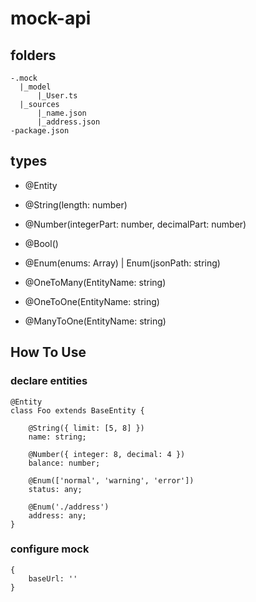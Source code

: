 # mock-api

## folders

~~~
-.mock
  |_model
      |_User.ts
  |_sources
      |_name.json
      |_address.json
-package.json
~~~

## types

- @Entity

- @String(length: number)
- @Number(integerPart: number, decimalPart: number)
- @Bool()
- @Enum(enums: Array<any>) | Enum(jsonPath: string)
- @OneToMany(EntityName: string)
- @OneToOne(EntityName: string)
- @ManyToOne(EntityName: string)

## How To Use

### declare entities

~~~
@Entity
class Foo extends BaseEntity {

    @String({ limit: [5, 8] })
    name: string;

    @Number({ integer: 8, decimal: 4 })
    balance: number;

    @Enum(['normal', 'warning', 'error'])
    status: any;

    @Enum('./address')
    address: any;
}
~~~

### configure mock 

~~~
{
    baseUrl: ''
}
~~~

